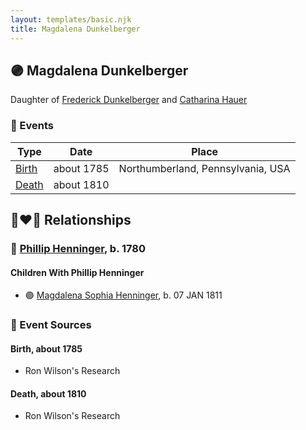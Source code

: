 ```yaml
---
layout: templates/basic.njk
title: Magdalena Dunkelberger
---
```

## 🟣 Magdalena Dunkelberger

Daughter of [Frederick Dunkelberger](/people/2/29307544) and [Catharina Hauer](/people/7/70737648)

### 📆 Events

Type | Date | Place
------ | ------ | ------
[Birth](#event-99666089-ed92-4e10-943d-f1f43a02f811) | about 1785 | Northumberland, Pennsylvania, USA
[Death](#event-195ae1f0-0fd5-4916-8730-e9d22e545200) | about 1810 |

## 👩‍❤️‍👨 Relationships

### 🔵 [Phillip Henninger](/people/6/69475448), b. 1780

#### Children With Phillip Henninger
* 🟣 [Magdalena Sophia Henninger](/people/6/64241610), b. 07 JAN 1811
### 📰 Event Sources

#### <a id="event-99666089-ed92-4e10-943d-f1f43a02f811"></a> Birth, about 1785
* Ron Wilson's Research

#### <a id="event-195ae1f0-0fd5-4916-8730-e9d22e545200"></a> Death, about 1810
* Ron Wilson's Research